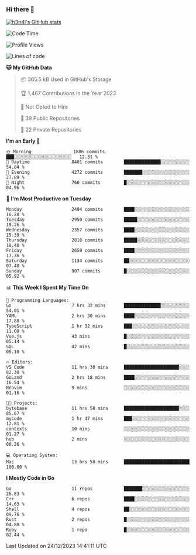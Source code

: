 ### Hi there 👋

[![h3n4l's GitHub stats](https://github-readme-stats.vercel.app/api?username=h3n4l&count_private=true&show_icons=true&theme=radical)](https://github.com/h3n4l/github-readme-stats)

<!--START_SECTION:waka-->
![Code Time](http://img.shields.io/badge/Code%20Time-1%2C807%20hrs%2041%20mins-blue)

![Profile Views](http://img.shields.io/badge/Profile%20Views-1-blue)

![Lines of code](https://img.shields.io/badge/From%20Hello%20World%20I%27ve%20Written-4.0%20million%20lines%20of%20code-blue)

**🐱 My GitHub Data** 

> 📦 365.5 kB Used in GitHub's Storage 
 > 
> 🏆 1,467 Contributions in the Year 2023
 > 
> 🚫 Not Opted to Hire
 > 
> 📜 39 Public Repositories 
 > 
> 🔑 22 Private Repositories 
 > 
**I'm an Early 🐤** 

```text
🌞 Morning                1886 commits        ███░░░░░░░░░░░░░░░░░░░░░░   12.31 % 
🌆 Daytime                8401 commits        ██████████████░░░░░░░░░░░   54.84 % 
🌃 Evening                4272 commits        ███████░░░░░░░░░░░░░░░░░░   27.89 % 
🌙 Night                  760 commits         █░░░░░░░░░░░░░░░░░░░░░░░░   04.96 % 
```
📅 **I'm Most Productive on Tuesday** 

```text
Monday                   2494 commits        ████░░░░░░░░░░░░░░░░░░░░░   16.28 % 
Tuesday                  2950 commits        █████░░░░░░░░░░░░░░░░░░░░   19.26 % 
Wednesday                2357 commits        ████░░░░░░░░░░░░░░░░░░░░░   15.39 % 
Thursday                 2818 commits        █████░░░░░░░░░░░░░░░░░░░░   18.40 % 
Friday                   2659 commits        ████░░░░░░░░░░░░░░░░░░░░░   17.36 % 
Saturday                 1134 commits        ██░░░░░░░░░░░░░░░░░░░░░░░   07.40 % 
Sunday                   907 commits         █░░░░░░░░░░░░░░░░░░░░░░░░   05.92 % 
```


📊 **This Week I Spent My Time On** 

```text
💬 Programming Languages: 
Go                       7 hrs 32 mins       ██████████████░░░░░░░░░░░   54.01 % 
YAML                     2 hrs 30 mins       ████░░░░░░░░░░░░░░░░░░░░░   17.88 % 
TypeScript               1 hr 32 mins        ███░░░░░░░░░░░░░░░░░░░░░░   11.08 % 
Vue.js                   43 mins             █░░░░░░░░░░░░░░░░░░░░░░░░   05.14 % 
SQL                      42 mins             █░░░░░░░░░░░░░░░░░░░░░░░░   05.10 % 

🔥 Editors: 
VS Code                  11 hrs 30 mins      █████████████████████░░░░   82.30 % 
GoLand                   2 hrs 18 mins       ████░░░░░░░░░░░░░░░░░░░░░   16.54 % 
Neovim                   9 mins              ░░░░░░░░░░░░░░░░░░░░░░░░░   01.16 % 

🐱‍💻 Projects: 
bytebase                 11 hrs 58 mins      █████████████████████░░░░   85.67 % 
mycode                   1 hr 47 mins        ███░░░░░░░░░░░░░░░░░░░░░░   12.81 % 
contexts                 10 mins             ░░░░░░░░░░░░░░░░░░░░░░░░░   01.27 % 
hub                      2 mins              ░░░░░░░░░░░░░░░░░░░░░░░░░   00.26 % 

💻 Operating System: 
Mac                      13 hrs 58 mins      █████████████████████████   100.00 % 
```

**I Mostly Code in Go** 

```text
Go                       11 repos            ███████░░░░░░░░░░░░░░░░░░   26.83 % 
C++                      6 repos             ████░░░░░░░░░░░░░░░░░░░░░   14.63 % 
Shell                    4 repos             ██░░░░░░░░░░░░░░░░░░░░░░░   09.76 % 
Rust                     2 repos             █░░░░░░░░░░░░░░░░░░░░░░░░   04.88 % 
Ruby                     1 repo              █░░░░░░░░░░░░░░░░░░░░░░░░   02.44 % 
```




 Last Updated on 24/12/2023 14:41:11 UTC
<!--END_SECTION:waka-->

